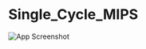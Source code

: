 # Single_Cycle_MIPS

![App Screenshot](https://via.placeholder.com/468x300?text=App+Screenshot+Here)
